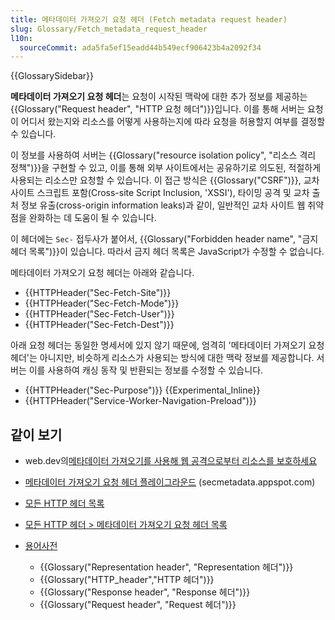 ```yaml
---
title: 메타데이터 가져오기 요청 헤더 (Fetch metadata request header)
slug: Glossary/Fetch_metadata_request_header
l10n:
  sourceCommit: ada5fa5ef15eadd44b549ecf906423b4a2092f34
---
```


{{GlossarySidebar}}

**메타데이터 가져오기 요청 헤더**는 요청이 시작된 맥락에 대한 추가 정보를 제공하는 {{Glossary("Request header", "HTTP 요청 헤더")}}입니다. 이를 통해 서버는 요청이 어디서 왔는지와 리소스를 어떻게 사용하는지에 따라 요청을 허용할지 여부를 결정할 수 있습니다.

이 정보를 사용하여 서버는 {{Glossary("resource isolation policy", "리소스 격리 정책")}}을 구현할 수 있고, 이를 통해 외부 사이트에서는 공유하기로 의도된, 적절하게 사용되는 리소스만 요청할 수 있습니다. 이 접근 방식은 {{Glossary("CSRF")}}, 교차 사이트 스크립트 포함(Cross-site Script Inclusion, 'XSSI'), 타이밍 공격 및 교차 출처 정보 유출(cross-origin information leaks)과 같이, 일반적인 교차 사이트 웹 취약점을 완화하는 데 도움이 될 수 있습니다.

이 헤더에는 `Sec-` 접두사가 붙어서, {{Glossary("Forbidden header name", "금지 헤더 목록")}}이 있습니다. 따라서 금지 헤더 목록은 JavaScript가 수정할 수 없습니다.

메타데이터 가져오기 요청 헤더는 아래와 같습니다.

- {{HTTPHeader("Sec-Fetch-Site")}}
- {{HTTPHeader("Sec-Fetch-Mode")}}
- {{HTTPHeader("Sec-Fetch-User")}}
- {{HTTPHeader("Sec-Fetch-Dest")}}

아래 요청 헤더는 동일한 명세서에 있지 않기 때문에, 엄격히 '메타데이터 가져오기 요청 헤더'는 아니지만, 비슷하게 리소스가 사용되는 방식에 대한 맥락 정보를 제공합니다.
서버는 이를 사용하여 캐싱 동작 및 반환되는 정보를 수정할 수 있습니다.

- {{HTTPHeader("Sec-Purpose")}} {{Experimental_Inline}}
- {{HTTPHeader("Service-Worker-Navigation-Preload")}}

## 같이 보기

- web.dev의[메타데이터 가져오기를 사용해 웹 공격으로부터 리소스를 보호하세요](https://web.dev/fetch-metadata/)
- [메타데이터 가져오기 요청 헤더 플레이그라운드](https://secmetadata.appspot.com/) (secmetadata.appspot.com)
- [모든 HTTP 헤더 목록](/ko/docs/Web/HTTP/Reference/Headers)
- [모든 HTTP 헤더 > 메타데이터 가져오기 요청 헤더 목록](/ko/docs/Web/HTTP/Reference/Headers#fetch_metadata_request_headers)
- [용어사전](/ko/docs/Glossary)

  - {{Glossary("Representation header", "Representation 헤더")}}
  - {{Glossary("HTTP_header","HTTP 헤더")}}
  - {{Glossary("Response header", "Response 헤더")}}
  - {{Glossary("Request header", "Request 헤더")}}
